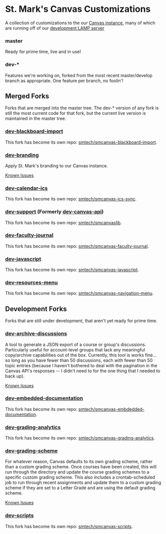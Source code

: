 # St. Mark's Canvas Customizations

A collection of customizations to the our [Canvas instance](http://stmarksschool.instructure.org), many of which are running off of our [development LAMP server](http://area51.stmarksschool.org)

### master

Ready for prime time, live and in use!

### dev-*

Features we're working on, forked from the most recent master/develop branch as appropriate. One feature per branch, no foolin'!



## Merged Forks

Forks that are merged into the master tree. The dev-* version of any fork is still the most current code for that fork, but the current live version is maintained in the master tree.

### [dev-blackboard-import](http://github.com/smtech/canvas/tree/dev-blackboard-import/www/api/blackboard-import)

This fork has become its own repo: [smtech/smcanvas-blackboard-import](https://github.com/smtech/smcanvas-blackboard-import).

### [dev-branding](http://github.com/smtech/canvas/tree/dev-branding/www/branding)

Apply St. Mark's branding to our Canvas instance.

[Known Issues](http://github.com/smtech/canvas/issues?milestone=10)

### [dev-calendar-ics](http://github.com/smtech/canvas/tree/dev-calendar-ics/www/api/calendar-ics)

This fork has become its own repo: [smtech/smcanvas-ics-sync](https://github.com/smtech/smcanvas-ics-sync).

### [dev-support](http://github.com/smtech/canvas/tree/dev-support/www/include) (Formerly [dev-canvas-api](http://github.com/smtech/canvas/tree/dev-canvas-api))

This fork has become its own repo: [smtech/smcanvaslib](https://github.com/smtech/smcanvaslib).

### [dev-faculty-journal](http://github.com/smtech/canvas/tree/dev-faculty-journal/www/javascript/faculty-journal.js)

This fork has become its own repo: [smtech/smcanvas-faculty-journal](https://github.com/smtech/smcanvas-faculty-journal).

### [dev-javascript](http://github.com/smtech/canvas/tree/dev-javascript/www/javascript)

This fork has become its own repo: [smtech/smcanvas-javascript](https://github.com/smtech/smcanvas-javascript).

### [dev-resources-menu](http://github.com/smtech/canvas/tree/dev-resources-menu/www/javascript/resources-menu.js)

This fork has become its own repo: [smtech/smcanvas-navigation-menu](https://github.com/smtech/smcanvas-navigation-menu).



## Development Forks

Forks that are still under development, that aren't yet ready for prime time.

### [dev-archive-discussions](http://github.com/smtech/canvas/tree/dev-archive-discussions/www/www/api/archive-discussions)

A tool to generate a JSON export of a course or group's discussions. Particularly useful for account-level groups that lack any meaningful copy/archive capabilities out of the box. Currently, this tool is works fine... so long as you have fewer than 50 discussions, each with fewer than 50 topic entries (because I haven't bothered to deal with the pagination in the Canvas API's responses -- I didn't need to for the one thing that I needed to back up).

[Known Issues](http://github.com/smtech/canvas/issues?milestone=5)

### [dev-embedded-documentation](http://github.com/smtech/canvas/tree/dev-grading-scheme/www/javascript/embedded-documentation.js)

This fork has become its own repo: [smtech/smcanvas-embdedded-documentation](https://github.com/smtech/smcanvas-embdedded-documentation).

### [dev-grading-analytics](https://github.com/smtech/canvas/tree/dev-grading-analytics/www/api/grading-analytics)

This fork has become its own repo: [smtech/smcanvas-grading-analytics](https://github.com/smtech/smcanvas-grading-analytics).

### [dev-grading-scheme](http://github.com/smtech/canvas/tree/dev-grading-scheme/www/api/grading-scheme)

For whatever reason, Canvas defaults to its own grading scheme, rather than a custom grading scheme. Once courses have been created, this will run through the directory and update the course grading schemes to a specific custom grading scheme. This also includes a crontab-scheduled job to run through recent assignments and update them to a custom grading scheme if they are set to a Letter Grade and are using the default grading scheme.

[Known Issues](http://github.com/smtech/canvas/issues?milestone=9)

### [dev-scripts](http://github.com/smtech/canvas/tree/dev-scripts/www/api/scripts)

This fork has become its own repo: [smtech/smcanvas-scripts](https://github.com/smtech/smcanvas-scripts).